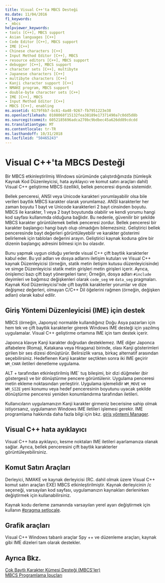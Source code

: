 ```yaml
---
title: Visual C++'ta MBCS Desteği
ms.date: 11/04/2016
f1_keywords:
- _mbcs
helpviewer_keywords:
- tools [C++], MBCS support
- Asian languages [C++]
- Code Editor [C++], MBCS support
- IME [C++]
- Chinese characters [C++]
- Input Method Editor [C++], MBCS
- resource editors [C++], MBCS support
- debugger [C++], MBCS support
- character sets [C++], multibyte
- Japanese characters [C++]
- multibyte characters [C++]
- Kanji character support [C++]
- NMAKE program, MBCS support
- double-byte character sets [C++]
- IME [C++], MBCS
- Input Method Editor [C++]
- MBCS [C++], enabling
ms.assetid: 6179f6b7-bc61-4a48-9267-fb7951223e38
ms.openlocfilehash: 0108068f15132fea38189e17371490a7c0dd5d8b
ms.sourcegitcommit: 6052185696adca270bc9bdbec45a626dd89cdcdd
ms.translationtype: MT
ms.contentlocale: tr-TR
ms.lasthandoff: 10/31/2018
ms.locfileid: "50465243"
---
```

# <a name="mbcs-support-in-visual-c"></a>Visual C++'ta MBCS Desteği

Bir MBCS etkinleştirilmiş Windows sürümünde çalıştırdığınızda (tümleşik Kaynak Kod Düzenleyicisi, hata ayıklayıcı ve komut satırı araçları dahil) Visual C++ geliştirme MBCS özellikli, bellek penceresi dışında sistemidir.

Bellek penceresi, ANSI veya Unicode karakteri yorumlayabilir olsa bile verileri baytlık MBCS karakter olarak yorumlamaz. ANSI karakterler her zaman boyutu 1 bayt ve Unicode karakterleri 2 bayt cinsinden boyutu. MBCS ile karakter, 1 veya 2 bayt boyutunda olabilir ve kendi yorumu hangi kod sayfası kullanımda olduğuna bağlıdır. Bu nedenle, güvenilir bir şekilde MBCS karakter görüntülemek bellek penceresi zordur. Bellek penceresi bir karakter başlangıcı hangi baytı olup olmadığını bilemezsiniz. Geliştirici bellek penceresinde bayt değerleri görüntüleyebilir ve karakter gösterimi belirlemek için tabloları değerini arayın. Geliştirici kaynak koduna göre bir dizenin başlangıç adresini bilmesi için bu olasıdır.

Bunu yapmak uygun olduğu yerlerde visual C++ çift baytlık karakterler kabul eder. Bu yol adları ve dosya adlarını iletişim kutuları ve Visual C++ kaynak Düzenleyicisi (örneğin, statik metin iletişim kutusu düzenleyicisinde) ve simge Düzenleyicisi statik metin girişleri metin girişleri içerir. Ayrıca, önişlemci bazı çift bayt yönergeleri tanır; Örneğin, dosya adları `#include` deyimleri ve bağımsız değişkenleri olarak `code_seg` ve `data_seg` pragmaları. Kaynak Kod Düzenleyicisi'nde çift baytlık karakterler yorumlar ve dize değişmez değerleri, olmayan C/C++ Dil öğelerini rağmen (örneğin, değişken adları) olarak kabul edilir.

##  <a name="_core_support_for_the_input_method_editor_.28.ime.29"></a> Giriş Yöntemi Düzenleyicisi (IME) için destek

MBCS (örneğin, Japonya) normalde kullandığınız Doğu Asya pazarları için hem tek ve çift baytlık karakterler girerek Windows IME desteği için yazılmış uygulamalar. Visual C++ geliştirme ortamına IME için tam destek içerir.

Japonca klavye Kanji karakter doğrudan desteklemez. IME diğer Japonca alfabelere (Romaji, Katakana veya Hiragana) birinde, olası Kanji gösterimleri girilen bir ses dizesi dönüştürür. Belirsizlik varsa, birkaç alternatif arasından seçebilirsiniz. Hedeflenen Kanji karakter seçtikten sonra iki IME geçirir `WM_CHAR` iletileri denetleme uygulama.

ALT + tarafından etkinleştirilmiş IME\` tuş bileşimi, bir dizi düğmeler (bir göstergesi) ve bir dönüştürme pencere görüntülenir. Uygulama penceresi metin ekleme noktasından yerleştirir. Uygulama işlemelidir `WM_MOVE` ve `WM_SIZE` yeni konumu veya hedef penceresinin boyutunu uyacak şekilde dönüştürme penceresi yeniden konumlandırma tarafından iletileri.

Kullanıcıların uygulamanızın Kanji karakter girmeniz becerisine sahip olmak istiyorsanız, uygulamanın Windows IME iletileri işlemesi gerekir. IME programlama hakkında daha fazla bilgi için bkz. [giriş yöntemi Manager](/windows/desktop/intl/input-method-manager).

## <a name="visual-c-debugger"></a>Visual C++ hata ayıklayıcı

Visual C++ hata ayıklayıcı, kesme noktaları IME iletileri ayarlamanıza olanak sağlar. Ayrıca, bellek penceresini çift baytlık karakterler görüntüleyebilirsiniz.

## <a name="command-line-tools"></a>Komut Satırı Araçları

Derleyici, NMAKE ve kaynak derleyicisi (RC. dahil olmak üzere Visual C++ komut satırı araçları EXE) MBCS etkinleştirilmiştir. Kaynak derleyicinin /c seçeneği, varsayılan kod sayfası, uygulamanızın kaynakları derlenirken değiştirmek için kullanabilirsiniz.

Kaynak kodu derleme zamanında varsayılan yerel ayarı değiştirmek için kullanın [#pragma setlocale](../preprocessor/setlocale.md).

## <a name="graphical-tools"></a>Grafik araçları

Visual C++ Windows tabanlı araçlar Spy ++ ve düzenleme araçları, kaynak gibi IME dizeleri tam olarak destekler.

## <a name="see-also"></a>Ayrıca Bkz.

[Çok Baytlı Karakter Kümesi Desteği (MBCS'ler)](../text/support-for-multibyte-character-sets-mbcss.md)<br/>
[MBCS Programlama İpuçları](../text/mbcs-programming-tips.md)